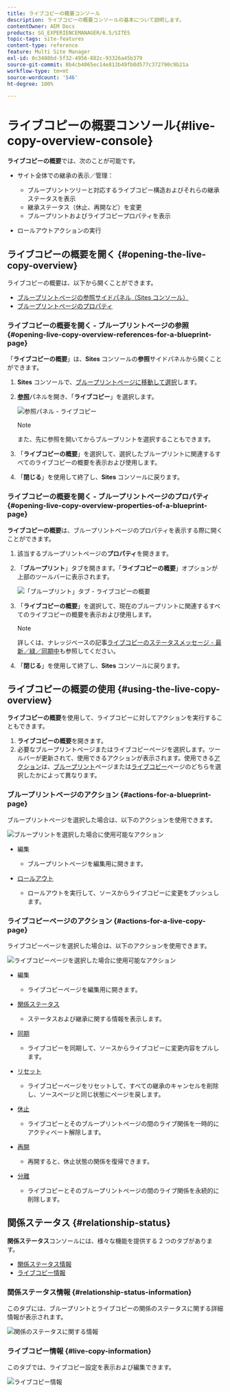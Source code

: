 ```yaml
---
title: ライブコピーの概要コンソール
description: ライブコピーの概要コンソールの基本について説明します。
contentOwner: AEM Docs
products: SG_EXPERIENCEMANAGER/6.5/SITES
topic-tags: site-features
content-type: reference
feature: Multi Site Manager
exl-id: 0c3488bd-5f32-4956-882c-93326a45b379
source-git-commit: 8b4cb4065ec14e813b49fb0d577c372790c9b21a
workflow-type: tm+mt
source-wordcount: '546'
ht-degree: 100%

---
```


# ライブコピーの概要コンソール{#live-copy-overview-console}

**ライブコピーの概要**&#x200B;では、次のことが可能です。

* サイト全体での継承の表示／管理：

   * ブループリントツリーと対応するライブコピー構造およびそれらの継承ステータスを表示
   * 継承ステータス（休止、再開など）を変更
   * ブループリントおよびライブコピープロパティを表示

* ロールアウトアクションの実行

## ライブコピーの概要を開く {#opening-the-live-copy-overview}

ライブコピーの概要は、以下から開くことができます。

* [ブループリントページの参照サイドパネル（Sites コンソール）](#opening-live-copy-overview-references-for-a-blueprint-page)
* [ブループリントページのプロパティ](#opening-live-copy-overview-properties-of-a-blueprint-page)

### ライブコピーの概要を開く - ブループリントページの参照 {#opening-live-copy-overview-references-for-a-blueprint-page}

「**ライブコピーの概要**」は、**Sites** コンソールの&#x200B;**参照**&#x200B;サイドパネルから開くことができます。

1. **Sites** コンソールで、[ブループリントページに移動して選択](/help/sites-authoring/basic-handling.md#viewing-and-selecting-resources)します。
1. **[参照](/help/sites-authoring/basic-handling.md#references)**&#x200B;パネルを開き、「**ライブコピー**」を選択します。

   ![参照パネル - ライブコピー](assets/chlimage_1-359.png)

   >[!NOTE]
   >
   >また、先に参照を開いてからブループリントを選択することもできます。

1. 「**ライブコピーの概要**」を選択して、選択したブループリントに関連するすべてのライブコピーの概要を表示および使用します。
1. 「**閉じる**」を使用して終了し、**Sites** コンソールに戻ります。

### ライブコピーの概要を開く - ブループリントページのプロパティ {#opening-live-copy-overview-properties-of-a-blueprint-page}

**ライブコピーの概要**&#x200B;は、ブループリントページのプロパティを表示する際に開くことができます。

1. 該当するブループリントページの&#x200B;**プロパティ**&#x200B;を開きます。
1. 「**ブループリント**」タブを開きます。「**ライブコピーの概要**」オプションが上部のツールバーに表示されます。

   ![「ブループリント」タブ - ライブコピーの概要](assets/chlimage_1-360.png)

1. 「**ライブコピーの概要**」を選択して、現在のブループリントに関連するすべてのライブコピーの概要を表示および使用します。

   >[!NOTE]
   >
   >詳しくは、ナレッジベースの記事[ライブコピーのステータスメッセージ - 最新／緑／同期中](https://helpx.adobe.com/jp/experience-manager/kb/livecopy-status-message---up-to-date-green-in-sync.html)も参照してください。

1. 「**閉じる**」を使用して終了し、**Sites** コンソールに戻ります。

## ライブコピーの概要の使用 {#using-the-live-copy-overview}

**ライブコピーの概要**&#x200B;を使用して、ライブコピーに対してアクションを実行することもできます。

1. **ライブコピーの概要**&#x200B;を開きます。
1. 必要なブループリントページまたはライブコピーページを選択します。ツールバーが更新されて、使用できるアクションが表示されます。使用できる[アクション](/help/sites-administering/msm.md#terms-used)は、[ブループリント](#actions-for-a-blueprint-page)ページまたは[ライブコピー](#actions-for-a-live-copy-page)ページのどちらを選択したかによって異なります。

### ブループリントページのアクション {#actions-for-a-blueprint-page}

ブループリントページを選択した場合は、以下のアクションを使用できます。

![ブループリントを選択した場合に使用可能なアクション](assets/chlimage_1-361.png)

* 編集

   * ブループリントページを編集用に開きます。

* [ロールアウト](/help/sites-administering/msm.md#rollout-and-synchronize)

   * ロールアウトを実行して、ソースからライブコピーに変更をプッシュします。

### ライブコピーページのアクション {#actions-for-a-live-copy-page}

ライブコピーページを選択した場合は、以下のアクションを使用できます。

![ライブコピーページを選択した場合に使用可能なアクション](assets/chlimage_1-362.png)

* 編集

   * ライブコピーページを編集用に開きます。

* [関係ステータス](#relationship-status)

   * ステータスおよび継承に関する情報を表示します。

* [同期](/help/sites-administering/msm.md#rollout-and-synchronize)

   * ライブコピーを同期して、ソースからライブコピーに変更内容をプルします。

* [リセット](/help/sites-administering/msm-livecopy.md#resetting-a-live-copy-page)

   * ライブコピーページをリセットして、すべての継承のキャンセルを削除し、ソースページと同じ状態にページを戻します。

* [休止](/help/sites-administering/msm.md#suspending-and-cancelling-inheritance-and-synchronization)

   * ライブコピーとそのブループリントページの間のライブ関係を一時的にアクティベート解除します。

* [再開](/help/sites-administering/msm-livecopy.md#resuming-inheritance-for-a-page)

   * 再開すると、休止状態の関係を復帰できます。

* [分離](/help/sites-administering/msm.md#detaching-a-live-copy)

   * ライブコピーとそのブループリントページの間のライブ関係を永続的に削除します。

## 関係ステータス {#relationship-status}

**関係ステータス**&#x200B;コンソールには、様々な機能を提供する 2 つのタブがあります。

* [関係ステータス情報](#relationship-status-information)
* [ライブコピー情報](#live-copy-information)

### 関係ステータス情報 {#relationship-status-information}

このタブには、ブループリントとライブコピーの関係のステータスに関する詳細情報が表示されます。

![関係のステータスに関する情報](assets/chlimage_1-363.png)

### ライブコピー情報 {#live-copy-information}

このタブでは、ライブコピー設定を表示および編集できます。

![ライブコピー情報](assets/chlimage_1-364.png)
